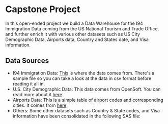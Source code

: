 # Capstone Project

In this open-ended project we build a Data Warehouse for the I94 Immigration Data coming from the US National Tourism and Trade Office, and further enrich it with various other datasets such as US City Demographic Data, Airports data, Country and States date, and Visa information.

## Data Sources

* I94 Immigration Data: [This](https://travel.trade.gov/research/reports/i94/historical/2016.html) is where the data comes from. There's a sample file so you can take a look at the data in csv format before reading it all in. 
* U.S. City Demographic Data: This data comes from OpenSoft. You can read more about it [here](https://public.opendatasoft.com/explore/dataset/us-cities-demographics/export/)
* Airports Data: This is a simple table of airport codes and corresponding cities. It comes from [here](https://datahub.io/core/airport-codes#data)
* Others: Some other datasets such as Country & State codes, and Visa information have been consolidated in the following SAS file: 

